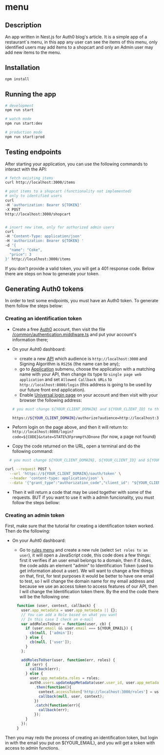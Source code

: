 # menu

## Description

An app written in Nest.js for Auth0 blog's article. It is a simple app of a restaurant`s menu, in this app any user can see the items of this menu, only identified users may add items to a shopcart and only an Admin user may add new items to the menu.

## Installation

```bash
npm install
```

## Running the app

```bash
# development
npm run start

# watch mode
npm run start:dev

# production mode
npm run start:prod
```


## Testing endpoints

After starting your application, you can use the following commands to interact with the API:

```bash
# fetch existing items
curl http://localhost:3000/items

# post items to a shopcart (functionality not implemented)
# only to identified users
curl 
-H 'authorization: Bearer ${TOKEN}'
-X POST 
http://localhost:3000/shopcart


# insert new item, only for authorized admin users
curl
-H 'Content-Type: application/json'
-H 'authorization: Bearer ${TOKEN} '
-d '{
  "name": "Coke",
  "price": 3
}' http://localhost:3000/items
```
If you don't provide a valid token, you will get a 401 response code. Below there are steps on how to generate your token.

## Generating Auth0 tokens

In order to test some endpoints, you must have an Auth0 token. To generate them follow the steps below:

### Creating an identification token

* Create a free [Auth0](auth0.com) account, then visit the file [/common/authentication.middlware.ts](../blob/master/src/common/authentication.middleware.ts) and put your account's information there;
* On your Auht0 dashboard:
  *  create a new [API](https://manage.auth0.com/#/apis) which audience is `http://localhost:3000` and Signing Algorithm is `RS256` (the name can be any);
  * go to [Application](https://manage.auth0.com/#/applications) submenu, choose the application with a matching name with your API, then change its type to `single page web application` and set  `Allowed Callback URLs` to `http://localhost:8080/login` (this address is going to be used by our future front end application).
  * Enable [Universal login page](https://auth0.com/docs/hosted-pages/login) on your account and then visit with your browser the following address:

  ```bash
  # you must change ${YOUR_CLIENT_DOMAIN} and ${YOUR_CLIENT_ID} to the information available on your auth0 dashboard

  https://${YOUR_CLIENT_DOMAIN}/authorize?audience=http://localhost:3000&scope=SCOPE&response_type=code&client_id=${YOUR_CLIENT_ID}&redirect_uri=http://localhost:8080/login&state=STATE?prompt=none

  ```
* Peform login on the page above, and then it will return to: `http://localhost:8080/login?code=${CODE}&state=STATE%3Fprompt%3Dnone` (for now, a page not found)
* Copy the code returned on the URL, open a terminal and do the following command:

```bash
  # you must change ${YOUR_CLIENT_DOMAIN}, ${YOUR_CLIENT_ID} and ${YOUR_CLIENT_SECRET} to the information available on your auth0 dashboard, and ${CODE} to the code found in the last step.

curl --request POST \
  --url 'https://${YOUR_CLIENT_DOMAIN}/oauth/token' \
  --header 'content-type: application/json' \
  --data '{"grant_type":"authorization_code","client_id": "${YOUR_CLIENT_ID}","client_secret": "${YOUR_CLIENT_SECRET}","code": "${CODE}","redirect_uri": "http://localhost:8080"}'

```

* Then it will return a code that may be used together with some of the requests. BUT if you want to use it with a admin funcionality, you must follow the steps bellow:

### Creating an admin token

First, make sure that the tutorial for creating a identification token worked. Then do the following:

* On your Auht0 dashboard:
  * Go to [rules menu](https://manage.auth0.com/#/rules) and create a new rule (select `Set roles to an user`), it will open a JavaScript code, this code does a few things: first it verifies if an user email belongs to a domain, then if it does, the code adds an element "admin" to Identification Token (used to get information about a user). We will want to change a few things on that, first, for test purposes it would be better to have one email to test, so I will change the domain name for my email address and because we use an access token to access features of our API, then I will change the Identification token there. By the end the code there will be the following one:

  ```javascript
    function (user, context, callback) {
      user.app_metadata = user.app_metadata || {};
      // You can add a Role based on what you want
      // In this case I check an e-mail
      var addRolesToUser = function(user, cb) {
        if (user.email && user.email === ${YOUR_EMAIL}) {
          cb(null, ['admin']);
        } else {
          cb(null, ['user']);
        }
      };

      addRolesToUser(user, function(err, roles) {
        if (err) {
          callback(err);
        } else {
          user.app_metadata.roles = roles;
          auth0.users.updateAppMetadata(user.user_id, user.app_metadata)
            .then(function(){
              context.accessToken['http://localhost:3000/roles'] = user.app_metadata.roles;
              callback(null, user, context);
            })
            .catch(function(err){
              callback(err);
            });
        }
      });
    }
  ```
Then you may redo the process of creating an identification token, but login in with the email you put on ${YOUR_EMAIL}, and you will get a token with access to admin functions.




